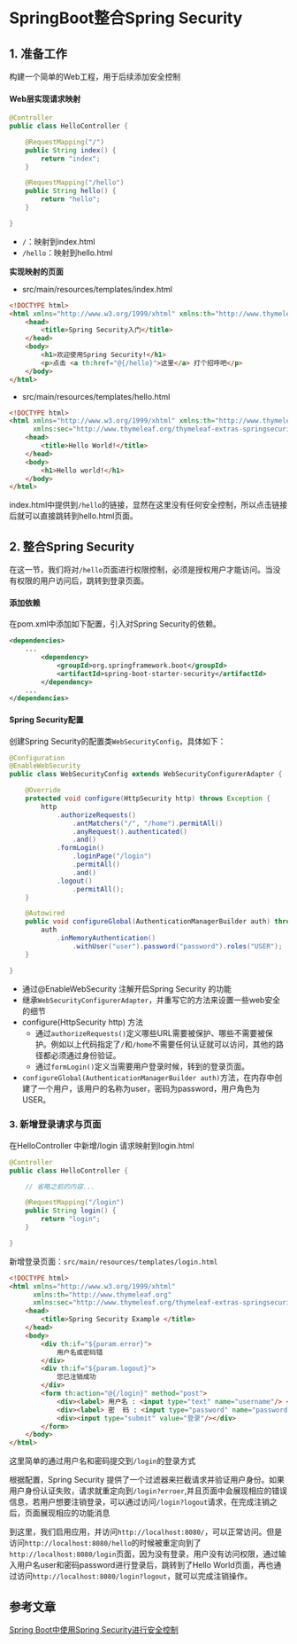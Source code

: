 # SpringBoot整合Spring Security

## 1. 准备工作

构建一个简单的Web工程，用于后续添加安全控制

#### Web层实现请求映射

```java
@Controller
public class HelloController {

    @RequestMapping("/")
    public String index() {
        return "index";
    }

    @RequestMapping("/hello")
    public String hello() {
        return "hello";
    }

}
```

- `/`：映射到index.html
- `/hello`：映射到hello.html

**实现映射的页面**

- src/main/resources/templates/index.html

```html
<!DOCTYPE html>
<html xmlns="http://www.w3.org/1999/xhtml" xmlns:th="http://www.thymeleaf.org" xmlns:sec="http://www.thymeleaf.org/thymeleaf-extras-springsecurity3">
    <head>
        <title>Spring Security入门</title>
    </head>
    <body>
        <h1>欢迎使用Spring Security!</h1>
        <p>点击 <a th:href="@{/hello}">这里</a> 打个招呼吧</p>
    </body>
</html>
```

- src/main/resources/templates/hello.html

```html
<!DOCTYPE html>
<html xmlns="http://www.w3.org/1999/xhtml" xmlns:th="http://www.thymeleaf.org"
      xmlns:sec="http://www.thymeleaf.org/thymeleaf-extras-springsecurity3">
    <head>
        <title>Hello World!</title>
    </head>
    <body>
        <h1>Hello world!</h1>
    </body>
</html>
```

index.html中提供到`/hello`的链接，显然在这里没有任何安全控制，所以点击链接后就可以直接跳转到hello.html页面。

## 2. 整合Spring Security

在这一节，我们将对`/hello`页面进行权限控制，必须是授权用户才能访问。当没有权限的用户访问后，跳转到登录页面。

#### 添加依赖

在pom.xml中添加如下配置，引入对Spring Security的依赖。

```xml
<dependencies>
    ...
        <dependency>
            <groupId>org.springframework.boot</groupId>
            <artifactId>spring-boot-starter-security</artifactId>
        </dependency>
    ...
</dependencies>
```

#### Spring Security配置

创建Spring Security的配置类`WebSecurityConfig`，具体如下：

```java
@Configuration
@EnableWebSecurity
public class WebSecurityConfig extends WebSecurityConfigurerAdapter {

    @Override
    protected void configure(HttpSecurity http) throws Exception {
        http
            .authorizeRequests()
                .antMatchers("/", "/home").permitAll()
                .anyRequest().authenticated()
                .and()
            .formLogin()
                .loginPage("/login")
                .permitAll()
                .and()
            .logout()
                .permitAll();
    }

    @Autowired
    public void configureGlobal(AuthenticationManagerBuilder auth) throws Exception {
        auth
            .inMemoryAuthentication()
                .withUser("user").password("password").roles("USER");
    }

}
```

- 通过@EnableWebSecurity 注解开启Spring Security 的功能
- 继承`WebSecurityConfigurerAdapter`，并重写它的方法来设置一些web安全的细节
- configure(HttpSecurity http) 方法
  - 通过`authorizeRequests()`定义哪些URL需要被保护、哪些不需要被保护。例如以上代码指定了`/`和`/home`不需要任何认证就可以访问，其他的路径都必须通过身份验证。
  - 通过`formLogin()`定义当需要用户登录时候，转到的登录页面。
- `configureGlobal(AuthenticationManagerBuilder auth)`方法，在内存中创建了一个用户，该用户的名称为user，密码为password，用户角色为USER。

### 3. 新增登录请求与页面

在HelloController 中新增/login 请求映射到login.html

```java
@Controller
public class HelloController {

    // 省略之前的内容...

    @RequestMapping("/login")
    public String login() {
        return "login";
    }

}
```

新增登录页面：`src/main/resources/templates/login.html`

```html
<!DOCTYPE html>
<html xmlns="http://www.w3.org/1999/xhtml"
      xmlns:th="http://www.thymeleaf.org"
      xmlns:sec="http://www.thymeleaf.org/thymeleaf-extras-springsecurity3">
    <head>
        <title>Spring Security Example </title>
    </head>
    <body>
        <div th:if="${param.error}">
            用户名或密码错
        </div>
        <div th:if="${param.logout}">
            您已注销成功
        </div>
        <form th:action="@{/login}" method="post">
            <div><label> 用户名 : <input type="text" name="username"/> </label></div>
            <div><label> 密  码 : <input type="password" name="password"/> </label></div>
            <div><input type="submit" value="登录"/></div>
        </form>
    </body>
</html>
```

这里简单的通过用户名和密码提交到`/login`的登录方式

根据配置，Spring Security 提供了一个过滤器来拦截请求并验证用户身份。如果用户身份认证失败，请求就重定向到`/login?erroer`,并且页面中会展现相应的错误信息，若用户想要注销登录，可以通过访问`/login?logout`请求，在完成注销之后，页面展现相应的功能消息

到这里，我们启用应用，并访问`http://localhost:8080/`，可以正常访问。但是访问`http://localhost:8080/hello`的时候被重定向到了`http://localhost:8080/login`页面，因为没有登录，用户没有访问权限，通过输入用户名user和密码password进行登录后，跳转到了Hello World页面，再也通过访问`http://localhost:8080/login?logout`，就可以完成注销操作。



## 参考文章

[Spring Boot中使用Spring Security进行安全控制](http://blog.didispace.com/springbootsecurity/)